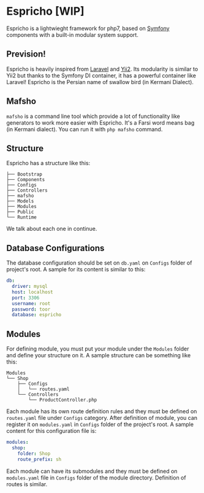 # Espricho [WIP]
Espricho is a lightwieght framework for php7, based on 
[Symfony](https://symfony.com) components with a built-in 
modular system support.

## Prevision!
Espricho is heavily inspired from [Laravel](http://laravel.com/) 
and [Yii2](http://yiiframework.com/). Its modularity is similar to
Yii2 but thanks to the Symfony DI container, it has
a powerful container like Laravel! Espricho is the Persian name of 
swallow bird (in Kermani Dialect).

## Mafsho
`mafsho` is a command line tool which provide a lot of functionality
like generators to work more easier with Espricho. It's a Farsi word
means bag (in Kermani dialect). You can run it with `php mafsho` command.

## Structure
Espricho has a structure like this:
```
├── Bootstrap
├── Components
├── Configs
├── Controllers
├── mafsho
├── Models
├── Modules
├── Public
└── Runtime
```
We talk about each one in continue.

## Database Configurations
The database configuration should be set on `db.yaml` on `Configs`
folder of project's root. A sample for its content is similar
to this:
```yaml
db:
  driver: mysql
  host: localhost
  port: 3306
  username: root
  password: toor
  database: espricho
```

## Modules
For defining module, you must put your module under the 
`Modules` folder and define your structure on it. A sample
structure can be something like this:
```
Modules
└── Shop
    ├── Configs
    │   └── routes.yaml
    └── Controllers
        └── ProductController.php
```
Each module has its own route definition rules and they must 
be defined on `routes.yaml` file under `Configs` category. 
After definition of module, you can register it on `modules.yaml`
in `Configs` folder of the project's root. A sample
content for this configuration file is:
```yaml
modules:
  shop:
    folder: Shop
    route_prefix: sh
```
Each module can have its submodules and they must be defined on 
`modules.yaml` file in `Configs` folder of the module directory.
Definition of routes is similar.
